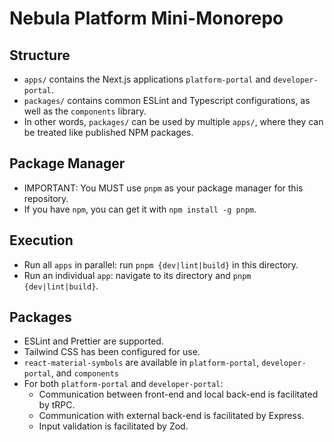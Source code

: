 # Nebula Platform Mini-Monorepo

## Structure

- `apps/` contains the Next.js applications `platform-portal` and `developer-portal`.
- `packages/` contains common ESLint and Typescript configurations, as well as the `components` library.
- In other words, `packages/` can be used by multiple `apps/`, where they can be treated like published NPM packages.

## Package Manager
- IMPORTANT: You MUST use `pnpm` as your package manager for this repository.
- If you have `npm`, you can get it with `npm install -g pnpm`.

## Execution

- Run all `apps` in parallel: run `pnpm {dev|lint|build}` in this directory.
- Run an individual `app`: navigate to its directory and `pnpm {dev|lint|build}`.

## Packages

- ESLint and Prettier are supported.
- Tailwind CSS has been configured for use.
- `react-material-symbols` are available in `platform-portal`, `developer-portal`, and `components`
- For both `platform-portal` and `developer-portal`:
  - Communication between front-end and local back-end is facilitated by tRPC.
  - Communication with external back-end is facilitated by Express.
  - Input validation is facilitated by Zod.
